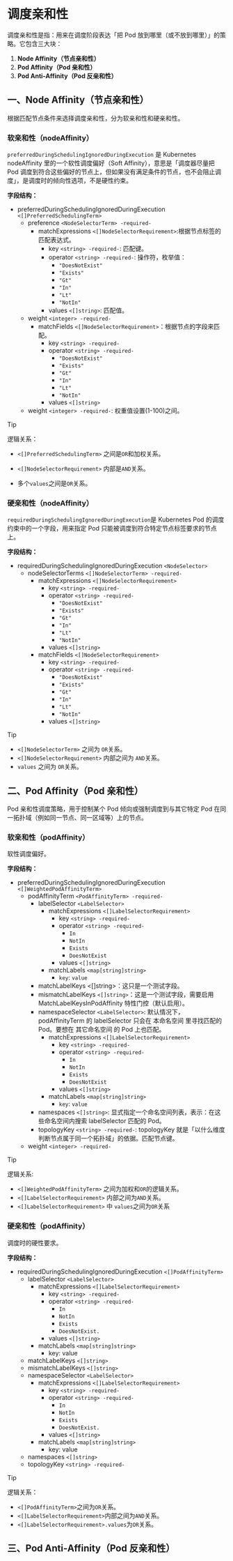 # 调度亲和性

调度亲和性是指：用来在调度阶段表达「把 Pod 放到哪里（或不放到哪里）」的策略。它包含三大块：

1. **Node Affinity（节点亲和性）**
2. **Pod Affinity（Pod 亲和性）**
3. **Pod Anti‑Affinity（Pod 反亲和性）**

## 一、Node Affinity（节点亲和性）

根据匹配节点条件来选择调度亲和性，分为软亲和性和硬亲和性。

### 软亲和性（nodeAffinity）

`preferredDuringSchedulingIgnoredDuringExecution` 是 Kubernetes nodeAffinity 里的一个软性调度偏好（Soft Affinity），意思是「调度器尽量把 Pod 调度到符合这些偏好的节点上，但如果没有满足条件的节点，也不会阻止调度」，是调度时的倾向性选项，不是硬性约束。

**字段结构：**

- preferredDuringSchedulingIgnoredDuringExecution `<[]PreferredSchedulingTerm>`
  - preference    `<NodeSelectorTerm> -required-`
    - matchExpressions      `<[]NodeSelectorRequirement>`:根据节点标签的匹配表达式。
      - key `<string> -required-`: 匹配键。
      - operator `<string> -required-`: 操作符，枚举值：
        - `"DoesNotExist"`
        - `"Exists"`
        - `"Gt"`
        - `"In"`
        - `"Lt"`
        - `"NotIn"`
      - values `<[]string>`: 匹配值。
  - weight `<integer> -required-`
    - matchFields   `<[]NodeSelectorRequirement>`：根据节点的字段来匹配。
      - key   `<string> -required-`
      - operator      `<string> -required-`
        - `"DoesNotExist"`
        - `"Exists"`
        - `"Gt"`
        - `"In"`
        - `"Lt"`
        - `"NotIn"`
      - values        `<[]string>`
  - weight `<integer> -required-`: 权重值设置(1-100)之间。

> [!TIP]
> 逻辑关系：
>
>- `<[]PreferredSchedulingTerm>` 之间是`OR`和加权关系。
>
>- `<[]NodeSelectorRequirement>` 内部是`AND`关系。
>
>- 多个`values`之间是`OR`关系。

### 硬亲和性（nodeAffinity）

`requiredDuringSchedulingIgnoredDuringExecution`是 Kubernetes Pod 的调度约束中的一个字段，用来指定 Pod 只能被调度到符合特定节点标签要求的节点上。

**字段结构：**

- requiredDuringSchedulingIgnoredDuringExecution `<NodeSelector>`
  - nodeSelectorTerms `<[]NodeSelectorTerm> -required-`
    - matchExpressions `<[]NodeSelectorRequirement>`
      - key   `<string> -required-`
      - operator `<string> -required-`
        - `"DoesNotExist"`
        - `"Exists"`
        - `"Gt"`
        - `"In"`
        - `"Lt"`
        - `"NotIn"`
      - values  `<[]string>`
    - matchFields `<[]NodeSelectorRequirement>`
      - key   `<string> -required-`
      - operator `<string> -required-`
        - `"DoesNotExist"`
        - `"Exists"`
        - `"Gt"`
        - `"In"`
        - `"Lt"`
        - `"NotIn"`
      - values  `<[]string>`

> [!TIP]
>
> - `<[]NodeSelectorTerm>` 之间为 `OR`关系。
> - `<[]NodeSelectorRequirement>` 内部之间为 `AND`关系。
> - `values` 之间为 `OR`关系。

## 二、Pod Affinity（Pod 亲和性）

Pod 亲和性调度策略，用于控制某个 Pod 倾向或强制调度到与其它特定 Pod 在同一拓扑域（例如同一节点、同一区域等）上的节点。

### 软亲和性（podAffinity）

软性调度偏好。

**字段结构：**

- preferredDuringSchedulingIgnoredDuringExecution `<[]WeightedPodAffinityTerm>`
  - podAffinityTerm `<PodAffinityTerm> -required-`
    - labelSelector `<LabelSelector>`
      - matchExpressions `<[]LabelSelectorRequirement>`
        - key   `<string> -required-`
        - operator      `<string> -required-`
          - `In`
          - `NotIn`
          - `Exists`
          - `DoesNotExist`
        - values `<[]string>`
      - matchLabels `<map[string]string>`
        - `key`: `value`
    - matchLabelKeys <[]string>：这只是一个测试字段。
    - mismatchLabelKeys `<[]string>`：这是一个测试字段，需要启用 MatchLabelKeysInPodAffinity 特性门控（默认启用）。
    - namespaceSelector `<LabelSelector>`: 默认情况下，podAffinityTerm 的 labelSelector 只会在 本命名空间 里寻找匹配的 Pod。要想在 其它命名空间 的 Pod 上也匹配。
      - matchExpressions `<[]LabelSelectorRequirement>`
        - key   `<string> -required-`
        - operator      `<string> -required-`
          - `In`
          - `NotIn`
          - `Exists`
          - `DoesNotExist`
        - values `<[]string>`
      - matchLabels `<map[string]string>`
        - `key`: `value`
    - namespaces `<[]string>`: 显式指定一个命名空间列表，表示：在这些命名空间内搜索 labelSelector 匹配的 Pod。
    - topologyKey `<string> -required-`: topologyKey 就是「以什么维度判断节点属于同一个拓扑域」的依据。匹配节点键。
  - weight `<integer> -required-`

> [!TIP]
> 逻辑关系:
>
> - `<[]WeightedPodAffinityTerm>` 之间为加权和`OR`的逻辑关系。
> - `<[]LabelSelectorRequirement>` 内部之间为`AND`关系。
> - `<[]LabelSelectorRequirement>` 中 `values`之间为`OR`关系

### 硬亲和性（podAffinity）

调度时的硬性要求。

**字段结构：**

- requiredDuringSchedulingIgnoredDuringExecution `<[]PodAffinityTerm>`
  - labelSelector `<LabelSelector>`
    - matchExpressions `<[]LabelSelectorRequirement>`
      - key `<string> -required-`
      - operator `<string> -required-`
        - `In`
        - `NotIn`
        - `Exists`
        - `DoesNotExist.`
      - values `<[]string>`
    - matchLabels `<map[string]string>`
      - key: value
  - matchLabelKeys `<[]string>`
  - mismatchLabelKeys `<[]string>`
  - namespaceSelector `<LabelSelector>`
    - matchExpressions `<[]LabelSelectorRequirement>`
      - key `<string> -required-`
      - operator `<string> -required-`
        - `In`
        - `NotIn`
        - `Exists`
        - `DoesNotExist.`
      - values `<[]string>`
    - matchLabels `<map[string]string>`
      - key: value
  - namespaces `<[]string>`
  - topologyKey `<string> -required-`

> [!TIP]
> 逻辑关系：
>
> - `<[]PodAffinityTerm>`之间为`OR`关系。
> - `<[]LabelSelectorRequirement>`内部之间为`AND`关系。
> - `<[]LabelSelectorRequirement>.values`为`OR`关系。

## 三、Pod Anti‑Affinity（Pod 反亲和性）
